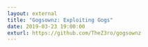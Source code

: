 ```yaml
---
layout: external
title: "Gogsownz: Exploiting Gogs"
date: 2019-03-23 19:00:00
exturl: https://github.com/TheZ3ro/gogsownz
---
```


